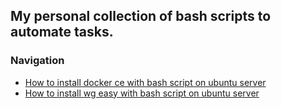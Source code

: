 ## My personal collection of bash scripts to automate tasks.

### Navigation
- [How to install docker ce with bash script on ubuntu server](How-to-install-docker-ce-with-bash-script-on-ubuntu-server.md)
- [How to install wg easy with bash script on ubuntu server](How-to-install-wg-easy-with-bash-script-on-ubuntu-server.md)
